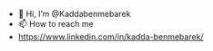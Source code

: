 - 👋 Hi, I’m @Kaddabenmebarek
- 📫 How to reach me
- https://www.linkedin.com/in/kadda-benmebarek/

<!---
Kaddabenmebarek/Kaddabenmebarek is a ✨ special ✨ repository because its `README.md` (this file) appears on your GitHub profile.
You can click the Preview link to take a look at your changes.
--->
